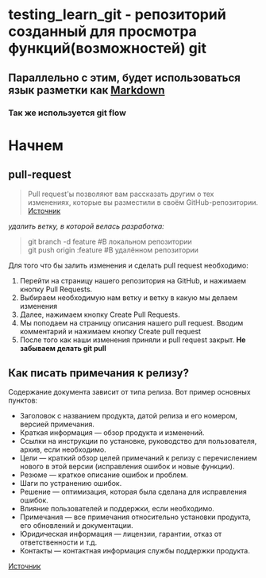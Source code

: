 # testing_learn_git - репозиторий созданный для просмотра функций(возможностей) git
  
## Параллельно с этим, будет использоваться язык разметки как [Markdown](https://gist.github.com/Jekins/2bf2d0638163f1294637#Links "Инструкция по использованию Markdown")

  

    

### Так же используется **git flow**

Начнем
=======

## pull-request
 > Pull request'ы позволяют вам рассказать другим о тех изменениях, которые вы разместили в своём GitHub-репозитории. 
 > [Источник](https://habr.com/ru/post/125999/)

_удалить ветку, в которой велась разработка:_  
> git branch -d feature #В локальном репозитории  
> git push origin :feature #В удалённом репозитории   
  

Для того что бы залить изменения и сделать pull request необходимо:
1. Перейти на страницу нашего репозитория на GitHub, и нажимаем кнопку Pull Requests.
2. Выбираем необходимую нам ветку и ветку в какую мы делаем изменения
2. Далее, нажимаем кнопку Create Pull Requests.
3. Мы поподаем на страницу описания нашего pull request. Вводим комментарий и нажимаем кнопку Create pull request
4. После того как наши изменения приняли и pull request закрыт. __Не забываем делать git pull__

## Как писать примечания к релизу?

Содержание документа зависит от типа релиза. Вот пример основных пунктов:

- Заголовок с названием продукта, датой релиза и его номером, версией примечания.
- Краткая информация — обзор продукта и изменений.
- Ссылки на инструкции по установке, руководство для пользователя, архив, если необходимо.
- Цели — краткий обзор целей примечаний к релизу с перечислением нового в этой версии (исправления ошибок и новые функции).
- Резюме — краткое описание ошибок и проблем.
- Шаги по устранению ошибок.
- Решение — оптимизация, которая была сделана для исправления ошибок.
- Влияние пользователей и поддержки, если необходимо.
- Примечания — все примечания относительно установки продукта, его обновлений и документации.
- Юридическая информация — лицензии, гарантии, отказ от ответственности и т.д.
- Контакты — контактная информация службы поддержки продукта.

[Источник](https://habr.com/ru/company/hygger/blog/358204/)